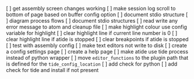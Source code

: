 [ ] get assembly screen changes working
[ ] make session log scroll to bottom of page based on buffer config option
[ ] document stdio structure
[ ] diagram process flows
[ ] document stdio structures
[ ] read write any error message to atom and cleanup file
[ ] make highlight colour use config variable for highlight
[ ] clear highlight line if current line number is 0
[ ] clear highlight line if atide is stopped
[ ] clear breakpoints if atide is stopped
[ ] test with assembly config
[ ] make text editors not write to disk
[ ] create a config settings page
[ ] create a help page
[ ] make atide use tide process instead of python wrapper
[ ] move `editor_functions` to the plugin path that is defined for the `tide_config_location`
[ ] add check for python
[ ] add check for tide and install if not present
